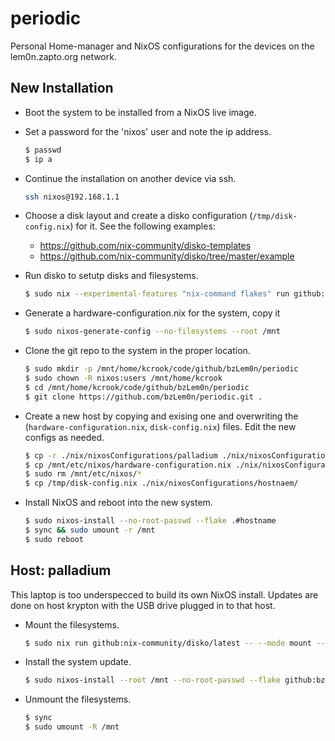 
# periodic

Personal Home-manager and NixOS configurations for the devices on the lem0n.zapto.org network.


## New Installation

* Boot the system to be installed from a NixOS live image.

* Set a password for the 'nixos' user and note the ip address.
  ```bash
  $ passwd
  $ ip a
  ```

* Continue the installation on another device via ssh.
  ```bash
  ssh nixos@192.168.1.1
  ```

* Choose a disk layout and create a disko configuration (`/tmp/disk-config.nix`) for it.  See the following examples:
  * https://github.com/nix-community/disko-templates
  * https://github.com/nix-community/disko/tree/master/example

* Run disko to setutp disks and filesystems.
  ```bash
  $ sudo nix --experimental-features "nix-command flakes" run github:nix-community/disko/latest -- --mode destroy,format,mount /tmp/disk-config.nix
  ```

* Generate a hardware-configuration.nix for the system, copy it
  ```bash
  $ sudo nixos-generate-config --no-filesystems --root /mnt
  ```

* Clone the git repo to the system in the proper location.
  ```bash
  $ sudo mkdir -p /mnt/home/kcrook/code/github/bzLem0n/periodic
  $ sudo chown -R nixos:users /mnt/home/kcrook
  $ cd /mnt/home/kcrook/code/github/bzLem0n/periodic
  $ git clone https://github.com/bzLem0n/periodic.git .
  ```

* Create a new host by copying and exising one and overwriting the (`hardware-configuration.nix`, `disk-config.nix`) files.  Edit the new configs as needed.
  ```bash
  $ cp -r ./nix/nixosConfigurations/palladium ./nix/nixosConfigurations/hostname
  $ cp /mnt/etc/nixos/hardware-configuration.nix ./nix/nixosConfigurations/hostname/
  $ sudo rm /mnt/etc/nixos/*
  $ cp /tmp/disk-config.nix ./nix/nixosConfigurations/hostnaem/
  ```

* Install NixOS and reboot into the new system.
  ```bash
  $ sudo nixos-install --no-root-passwd --flake .#hostname
  $ sync && sudo umount -r /mnt
  $ sudo reboot
  ```


## Host: palladium

This laptop is too underspecced to build its own NixOS install.  Updates are done on host krypton with the USB drive plugged in to that host.

* Mount the filesystems.
  ```bash
  $ sudo nix run github:nix-community/disko/latest -- --mode mount --flake github:bzLem0n/periodic#palladium
  ```

* Install the system update.
  ```bash
  $ sudo nixos-install --root /mnt --no-root-passwd --flake github:bzLem0n/periodic#palladium
  ```

* Unmount the filesystems.
  ```bash
  $ sync
  $ sudo umount -R /mnt
  ```
